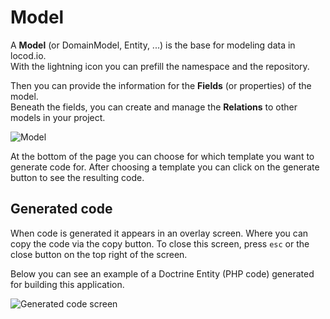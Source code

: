 # Model

A __Model__ (or DomainModel, Entity, ...) is the base for modeling data in locod.io.  
With the lightning icon you can prefill the namespace and the repository.

Then you can provide the information for the __Fields__ (or properties) of the model.  
Beneath the fields, you can create and manage the __Relations__ to other models in your
project.

![Model](/model.png)

At the bottom of the page you can choose for which template you want to
generate code for. After choosing a template you can click on the generate button
to see the resulting code.

## Generated code

When code is generated it appears in an overlay screen. Where you can copy the code via 
the copy button. To close this screen, press `esc` or the close button on the 
top right of the screen.

Below you can see an example of a Doctrine Entity (PHP code) 
generated for building this application.

![Generated code screen](/generated_code.png)
